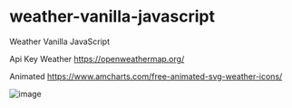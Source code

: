 # weather-vanilla-javascript

Weather Vanilla JavaScript

Api Key Weather
https://openweathermap.org/

Animated
https://www.amcharts.com/free-animated-svg-weather-icons/


![image](https://user-images.githubusercontent.com/50898444/167331038-31e2bc1c-d59f-4414-a7ba-08bc76e40ec1.png)

